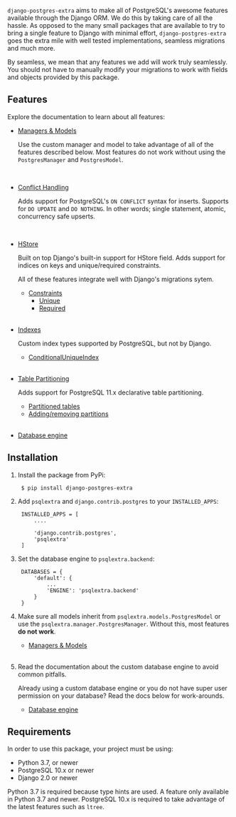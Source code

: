 `django-postgres-extra` aims to make all of PostgreSQL's awesome features available through the Django ORM. We do this by taking care of all the hassle. As opposed to the many small packages that are available to try to bring a single feature to Django with minimal effort, `django-postgres-extra` goes the extra mile with well tested implementations, seamless migrations and much more.

By seamless, we mean that any features we add will work truly seamlessly. You should not have to manually modify your migrations to work with fields and objects provided by this package.

## Features
Explore the documentation to learn about all features:

* [Managers & Models](/managers-models)

    Use the custom manager and model to take advantage of all of the features described below. Most features do not work without using the `PostgresManager` and `PostgresModel`. 

    <br>

* [Conflict Handling](/conflict-handling)

    
    Adds support for PostgreSQL's `ON CONFLICT` syntax for inserts. Supports for `DO UPDATE` and `DO NOTHING`. In other words; single statement, atomic, concurrency safe upserts.

    <br>


* [HStore](/hstore)
    
    Built on top Django's built-in support for HStore field. Adds support for indices on keys and unique/required constraints.

    All of these features integrate well with Django's migrations sytem.

    * [Constraints](/hstore/#constraints)
        * [Unique](/hstore/#unique)
        * [Required](/hstore#required)

    <br>

* [Indexes](/indexes)

    Custom index types supported by PostgreSQL, but not by Django.


    * [ConditionalUniqueIndex](/indexes/#conditional-unique-index)

    <br>


* [Table Partitioning](/table-partitioning)

    Adds support for PostgreSQL 11.x declarative table partitioning.

    * [Partitioned tables](/table-partitioning#partitioned_tables)
    * [Adding/removing partitions](/table-partitioning#adding_removing_partitions)

    <br>

* [Database engine](/db-engine)

## Installation

1. Install the package from PyPi:

        $ pip install django-postgres-extra

2. Add `psqlextra` and `django.contrib.postgres` to your `INSTALLED_APPS`:

        INSTALLED_APPS = [
            ....

            'django.contrib.postgres',
            'psqlextra'
        ]

3. Set the database engine to `psqlextra.backend`:

        DATABASES = {
            'default': {
                ...
                'ENGINE': 'psqlextra.backend'
            }
        }

4. Make sure all models inherit from `psqlextra.models.PostgresModel` or use the `psqlextra.manager.PostgresManager`. Without this, most features **do not work**.

    * [Managers & Models](/managers_models)

    <br>

5. Read the documentation about the custom database engine to avoid common pitfalls.

    Already using a custom database engine or you do not have super user permission on your database? Read the docs below for work-arounds.

    * [Database engine](/db-engine)


## Requirements
In order to use this package, your project must be using:

* Python 3.7, or newer
* PostgreSQL 10.x or newer
* Django 2.0 or newer

Python 3.7 is required because type hints are used. A feature only available in Python 3.7 and newer. PostgreSQL 10.x is required to take advantage of the latest features such as `ltree`.
